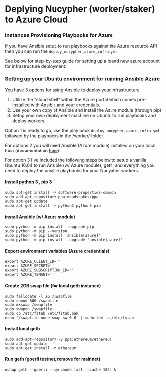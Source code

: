 # Deplying Nucypher (worker/staker) to Azure Cloud




### Instances Provisioning Playbooks for Azure

If you have Ansible setup to run playbooks against the Azure resource API then you can run the `deploy_nucypher_azure_infra.yml`

See below for step-by-step guide for setting up a brand new azure account for infrastructure deployment.


### Setting up your Ubuntu environment for running Ansible Azure

You have 3 options for using Ansible to deploy your infrastructure

1. Utilize the "cloud shell" within the Azure portal which comes pre-installed with Ansible and your credentials.
2. Use your own copy of Ansible and install the Azure module (through pip)
3. Setup your own deployment machine on Ubuntu to run playbooks and deploy workers.

Option 1 is ready to go, use the play book `deploy_nucypher_azure_infra.yml` followed by the playbooks in the /worker/ folder

For options 2 you will need Ansible (Azure module) installed on your local host (documentation [here](https://docs.ansible.com/ansible/latest/scenario_guides/guide_azure.html)).

For option 3 I've included the following steps below to setup a vanilla Ubuntu 16.04 to run Ansible (w/ Azure module), geth, and everything you need to deploy the ansible playbooks for your Nucypher workers.

#### Install python 3 , pip 3
```
sudo apt-get install -y software-properties-common
sudo add-apt-repository ppa:deadsnakes/ppa
sudo apt-get update
sudo apt-get install -y python3 python3-pip 
```
#### install Ansible (w/ Azure module)
```
sudo python -m pip install --upgrade pip
sudo python -m pip --version
sudo python -m pip install 'ansible[azure]'
sudo python -m pip install --upgrade 'ansible[azure]'
```
#### Export environment variables (Azure credentials)
```
export AZURE_CLIENT_ID=''
export AZURE_SECRET=''
export AZURE_SUBSCRIPTION_ID=''
export AZURE_TENANT=''
```
#### Create 2GB swap file (for local geth instance)
```
sudo fallocate -l 2G /swapfile
sudo chmod 600 /swapfile
sudo mkswap /swapfile
sudo swapon /swapfile
sudo cp /etc/fstab /etc/fstab.bak
echo '/swapfile none swap sw 0 0' | sudo tee -a /etc/fstab
```
#### Install local geth
```
sudo add-apt-repository -y ppa:ethereum/ethereum
sudo apt-get update
sudo apt-get install -y ethereum
```
#### Run geth (goerli testnet, remove for mainnet)
```
nohup geth --goerli --syncmode fast --cache 1024 &
```
